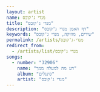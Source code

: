 ```yaml
---
layout: artist
name: מנדי ג'קובס
title: "מנדי ג'קובס"
description: "דף האמן מנדי ג'קובס"
keywords: "שירים, מוזיקה, מנדי ג'קובס"
permalink: /artists/מנדי-ג'קובס
redirect_from:
  - /artists/list/מנדי ג'קובס
songs:
  - number: "32906"
    name: "דע מה למעלה ממך"
    album: "סינגלים"
    artist: "מנדי ג'קובס"
---
```

